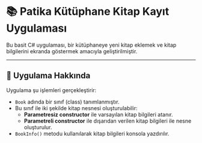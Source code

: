 # 📚 Patika Kütüphane Kitap Kayıt Uygulaması

Bu basit C# uygulaması, bir kütüphaneye yeni kitap eklemek ve kitap bilgilerini ekranda göstermek amacıyla geliştirilmiştir. 

---

## 🚀 Uygulama Hakkında

Uygulama şu işlemleri gerçekleştirir:

- `Book` adında bir sınıf (class) tanımlanmıştır.
- Bu sınıf ile iki şekilde kitap nesnesi oluşturulabilir:
  - **Parametresiz constructor** ile varsayılan kitap bilgileri atanır.
  - **Parametreli constructor** ile dışarıdan verilen kitap bilgileri ile nesne oluşturulur.
- `BookInfo()` metodu kullanılarak kitap bilgileri konsola yazdırılır.

